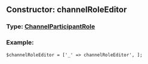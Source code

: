 ## Constructor: channelRoleEditor  



### Type: [ChannelParticipantRole](../types/ChannelParticipantRole.md)

### Example:


```
$channelRoleEditor = ['_' => channelRoleEditor', ];
```